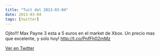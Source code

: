 ```yaml
---
title: "Tuit del 2013-03-04"
date: 2013-03-04
tags: [twitter]
---
```


Ojito!!! Max Payne 3 esta a 5 euros en el market de Xbox. Un precio mas que excelente, y solo hoy! http://t.co/PnfFh02mMz



[Ver en Twitter](https://twitter.com/i/web/status/308529034843803648)
